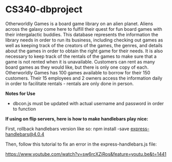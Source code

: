 # CS340-dbproject

Otherworldly Games is a board game library on an alien planet. Aliens across the galaxy come here to fulfill their quest for fun board games with their intergalactic buddies. This database represents the information the library needs in order to run its business, including checking out games as well as keeping track of the creators of the games, the genres, and details about the games in order to obtain the right game for their needs. It is also necessary to keep track of the rentals of the games to make sure that a game is not rented when it is unavailable. Customers can rent as many board games as they would like, but there is only one copy of each. Otherworldly Games has 100 games available to borrow for their 150 customers. Their 15 employees and 2 owners access the information daily in order to facilitate rentals - rentals are only done in person.


**Notes for Use**

- dbcon.js must be updated with actual username and password in order to function


**If using on flip servers, here is how to make handlebars play nice:**

First, rollback handlebars version like so: npm install -save express-handlebars@4.0.4

Then, follow this tutorial to fix an error in the express-handlebars.js file:

https://www.youtube.com/watch?v=sw6rcXZiRos&feature=youtu.be&t=1441

